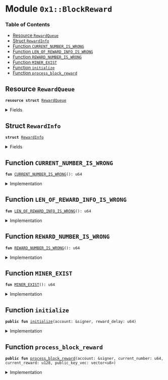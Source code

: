 
<a name="0x1_BlockReward"></a>

# Module `0x1::BlockReward`

### Table of Contents

-  [Resource `RewardQueue`](#0x1_BlockReward_RewardQueue)
-  [Struct `RewardInfo`](#0x1_BlockReward_RewardInfo)
-  [Function `CURRENT_NUMBER_IS_WRONG`](#0x1_BlockReward_CURRENT_NUMBER_IS_WRONG)
-  [Function `LEN_OF_REWARD_INFO_IS_WRONG`](#0x1_BlockReward_LEN_OF_REWARD_INFO_IS_WRONG)
-  [Function `REWARD_NUMBER_IS_WRONG`](#0x1_BlockReward_REWARD_NUMBER_IS_WRONG)
-  [Function `MINER_EXIST`](#0x1_BlockReward_MINER_EXIST)
-  [Function `initialize`](#0x1_BlockReward_initialize)
-  [Function `process_block_reward`](#0x1_BlockReward_process_block_reward)



<a name="0x1_BlockReward_RewardQueue"></a>

## Resource `RewardQueue`



<pre><code><b>resource</b> <b>struct</b> <a href="#0x1_BlockReward_RewardQueue">RewardQueue</a>
</code></pre>



<details>
<summary>Fields</summary>


<dl>
<dt>

<code>reward_number: u64</code>
</dt>
<dd>

</dd>
<dt>

<code>reward_delay: u64</code>
</dt>
<dd>

</dd>
<dt>

<code>infos: vector&lt;<a href="#0x1_BlockReward_RewardInfo">BlockReward::RewardInfo</a>&gt;</code>
</dt>
<dd>

</dd>
</dl>


</details>

<a name="0x1_BlockReward_RewardInfo"></a>

## Struct `RewardInfo`



<pre><code><b>struct</b> <a href="#0x1_BlockReward_RewardInfo">RewardInfo</a>
</code></pre>



<details>
<summary>Fields</summary>


<dl>
<dt>

<code>number: u64</code>
</dt>
<dd>

</dd>
<dt>

<code>reward: u128</code>
</dt>
<dd>

</dd>
<dt>

<code>miner: address</code>
</dt>
<dd>

</dd>
</dl>


</details>

<a name="0x1_BlockReward_CURRENT_NUMBER_IS_WRONG"></a>

## Function `CURRENT_NUMBER_IS_WRONG`



<pre><code><b>fun</b> <a href="#0x1_BlockReward_CURRENT_NUMBER_IS_WRONG">CURRENT_NUMBER_IS_WRONG</a>(): u64
</code></pre>



<details>
<summary>Implementation</summary>


<pre><code><b>fun</b> <a href="#0x1_BlockReward_CURRENT_NUMBER_IS_WRONG">CURRENT_NUMBER_IS_WRONG</a>(): u64 { <a href="ErrorCode.md#0x1_ErrorCode_ECODE_BASE">ErrorCode::ECODE_BASE</a>() + 2}
</code></pre>



</details>

<a name="0x1_BlockReward_LEN_OF_REWARD_INFO_IS_WRONG"></a>

## Function `LEN_OF_REWARD_INFO_IS_WRONG`



<pre><code><b>fun</b> <a href="#0x1_BlockReward_LEN_OF_REWARD_INFO_IS_WRONG">LEN_OF_REWARD_INFO_IS_WRONG</a>(): u64
</code></pre>



<details>
<summary>Implementation</summary>


<pre><code><b>fun</b> <a href="#0x1_BlockReward_LEN_OF_REWARD_INFO_IS_WRONG">LEN_OF_REWARD_INFO_IS_WRONG</a>(): u64 { <a href="ErrorCode.md#0x1_ErrorCode_ECODE_BASE">ErrorCode::ECODE_BASE</a>() + 3}
</code></pre>



</details>

<a name="0x1_BlockReward_REWARD_NUMBER_IS_WRONG"></a>

## Function `REWARD_NUMBER_IS_WRONG`



<pre><code><b>fun</b> <a href="#0x1_BlockReward_REWARD_NUMBER_IS_WRONG">REWARD_NUMBER_IS_WRONG</a>(): u64
</code></pre>



<details>
<summary>Implementation</summary>


<pre><code><b>fun</b> <a href="#0x1_BlockReward_REWARD_NUMBER_IS_WRONG">REWARD_NUMBER_IS_WRONG</a>(): u64 { <a href="ErrorCode.md#0x1_ErrorCode_ECODE_BASE">ErrorCode::ECODE_BASE</a>() + 4}
</code></pre>



</details>

<a name="0x1_BlockReward_MINER_EXIST"></a>

## Function `MINER_EXIST`



<pre><code><b>fun</b> <a href="#0x1_BlockReward_MINER_EXIST">MINER_EXIST</a>(): u64
</code></pre>



<details>
<summary>Implementation</summary>


<pre><code><b>fun</b> <a href="#0x1_BlockReward_MINER_EXIST">MINER_EXIST</a>(): u64 { <a href="ErrorCode.md#0x1_ErrorCode_ECODE_BASE">ErrorCode::ECODE_BASE</a>() + 5}
</code></pre>



</details>

<a name="0x1_BlockReward_initialize"></a>

## Function `initialize`



<pre><code><b>public</b> <b>fun</b> <a href="#0x1_BlockReward_initialize">initialize</a>(account: &signer, reward_delay: u64)
</code></pre>



<details>
<summary>Implementation</summary>


<pre><code><b>public</b> <b>fun</b> <a href="#0x1_BlockReward_initialize">initialize</a>(account: &signer, reward_delay: u64) {
    <b>assert</b>(<a href="Timestamp.md#0x1_Timestamp_is_genesis">Timestamp::is_genesis</a>(), <a href="ErrorCode.md#0x1_ErrorCode_ENOT_GENESIS">ErrorCode::ENOT_GENESIS</a>());
    <b>assert</b>(<a href="Signer.md#0x1_Signer_address_of">Signer::address_of</a>(account) == <a href="CoreAddresses.md#0x1_CoreAddresses_GENESIS_ADDRESS">CoreAddresses::GENESIS_ADDRESS</a>(), <a href="ErrorCode.md#0x1_ErrorCode_ENOT_GENESIS_ACCOUNT">ErrorCode::ENOT_GENESIS_ACCOUNT</a>());
    <b>assert</b>(reward_delay &gt; 0, <a href="ErrorCode.md#0x1_ErrorCode_EINVALID_ARGUMENT">ErrorCode::EINVALID_ARGUMENT</a>());
    move_to&lt;<a href="#0x1_BlockReward_RewardQueue">RewardQueue</a>&gt;(account, <a href="#0x1_BlockReward_RewardQueue">RewardQueue</a> {
        reward_number: 0,
        reward_delay: reward_delay,
        infos: <a href="Vector.md#0x1_Vector_empty">Vector::empty</a>(),
    });
}
</code></pre>



</details>

<a name="0x1_BlockReward_process_block_reward"></a>

## Function `process_block_reward`



<pre><code><b>public</b> <b>fun</b> <a href="#0x1_BlockReward_process_block_reward">process_block_reward</a>(account: &signer, current_number: u64, current_reward: u128, public_key_vec: vector&lt;u8&gt;)
</code></pre>



<details>
<summary>Implementation</summary>


<pre><code><b>public</b> <b>fun</b> <a href="#0x1_BlockReward_process_block_reward">process_block_reward</a>(account: &signer, current_number: u64, current_reward: u128,
    public_key_vec: vector&lt;u8&gt;) <b>acquires</b> <a href="#0x1_BlockReward_RewardQueue">RewardQueue</a> {
    <b>assert</b>(<a href="Signer.md#0x1_Signer_address_of">Signer::address_of</a>(account) == <a href="CoreAddresses.md#0x1_CoreAddresses_GENESIS_ADDRESS">CoreAddresses::GENESIS_ADDRESS</a>(), <a href="ErrorCode.md#0x1_ErrorCode_ENOT_GENESIS_ACCOUNT">ErrorCode::ENOT_GENESIS_ACCOUNT</a>());

    <b>if</b> (current_number &gt; 0) {
        <b>let</b> rewards = borrow_global_mut&lt;<a href="#0x1_BlockReward_RewardQueue">RewardQueue</a>&gt;(<a href="CoreAddresses.md#0x1_CoreAddresses_GENESIS_ADDRESS">CoreAddresses::GENESIS_ADDRESS</a>());
        <b>let</b> len = <a href="Vector.md#0x1_Vector_length">Vector::length</a>(&rewards.infos);
        <b>assert</b>((current_number == (rewards.reward_number + len + 1)), <a href="#0x1_BlockReward_CURRENT_NUMBER_IS_WRONG">CURRENT_NUMBER_IS_WRONG</a>());
        <b>assert</b>(len &lt;= rewards.reward_delay, <a href="#0x1_BlockReward_LEN_OF_REWARD_INFO_IS_WRONG">LEN_OF_REWARD_INFO_IS_WRONG</a>());

        <b>if</b> (len == rewards.reward_delay) {//pay and remove
            <b>let</b> reward_number = *&rewards.reward_number + 1;
            <b>let</b> first_info = *<a href="Vector.md#0x1_Vector_borrow">Vector::borrow</a>(&rewards.infos, 0);
            <b>assert</b>((reward_number == first_info.number), <a href="#0x1_BlockReward_REWARD_NUMBER_IS_WRONG">REWARD_NUMBER_IS_WRONG</a>());

            rewards.reward_number = reward_number;
            <b>if</b> (first_info.reward &gt; 0) {
                <b>assert</b>(<a href="Account.md#0x1_Account_exists_at">Account::exists_at</a>(first_info.miner), <a href="#0x1_BlockReward_MINER_EXIST">MINER_EXIST</a>());
                <b>let</b> reward = <a href="Token.md#0x1_Token_mint">Token::mint</a>&lt;<a href="STC.md#0x1_STC">STC</a>&gt;(account, first_info.reward);
                <a href="Account.md#0x1_Account_deposit_to">Account::deposit_to</a>&lt;<a href="STC.md#0x1_STC">STC</a>&gt;(account, first_info.miner, reward);
            };
            <a href="Vector.md#0x1_Vector_remove">Vector::remove</a>(&<b>mut</b> rewards.infos, 0);
        };

        //create account from <b>public</b> key
        <b>let</b> new_address = <a href="Account.md#0x1_Account_create_account">Account::create_account</a>&lt;<a href="STC.md#0x1_STC">STC</a>&gt;(public_key_vec);

        <b>let</b> current_info = <a href="#0x1_BlockReward_RewardInfo">RewardInfo</a> {
            number: current_number,
            reward: current_reward,
            miner: new_address,
        };
        <a href="Vector.md#0x1_Vector_push_back">Vector::push_back</a>(&<b>mut</b> rewards.infos, current_info);
    };
}
</code></pre>



</details>
